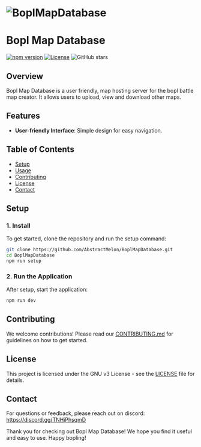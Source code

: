 # ![BoplMapDatabase](https://via.placeholder.com/800x200?text=BoplMapDatabase)
# Bopl Map Database
[![npm version](https://img.shields.io/npm/v/npm.svg)](https://www.npmjs.com/package/npm)
[![License](https://img.shields.io/badge/license-GNU-brightgreen.svg)](https://opensource.org/licenses/GNU)
![GitHub stars](https://img.shields.io/github/stars/Abstractmelon/BoplMapDatabase.svg?style=social)

## Overview

Bopl Map Database is a user friendly, map hosting server for the bopl battle map creator. It allows users to upload, view and download other maps.

## Features

- **User-friendly Interface**: Simple design for easy navigation.

## Table of Contents

- [Setup](#setup)
- [Usage](#usage)
- [Contributing](#contributing)
- [License](#license)
- [Contact](#contact)

## Setup

### 1. Install

To get started, clone the repository and run the setup command:

```bash
git clone https://github.com/AbstractMelon/BoplMapDatabase.git
cd BoplMapDatabase
npm run setup
```

### 2. Run the Application

After setup, start the application:

```bash
npm run dev
```

## Contributing

We welcome contributions! Please read our [CONTRIBUTING.md](CONTRIBUTING.md) for guidelines on how to get started.

## License

This project is licensed under the GNU v3 License - see the [LICENSE](LICENSE) file for details.

## Contact

For questions or feedback, please reach out on discord:
https://discord.gg/TNHjPhsqmD


Thank you for checking out Bopl Map Database! We hope you find it useful and easy to use. Happy bopling!
